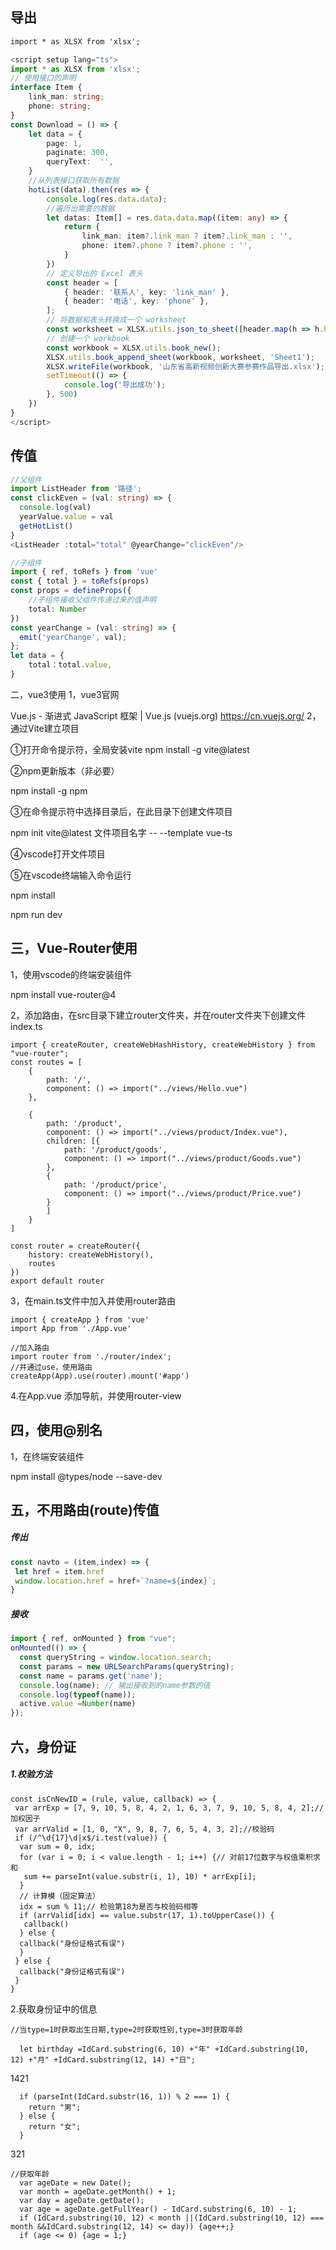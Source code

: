 ## 导出

```cmd
import * as XLSX from 'xlsx';
```

```typescript
<script setup lang="ts">
import * as XLSX from 'xlsx';
// 使用接口的声明
interface Item {
    link_man: string;
    phone: string;
}
const Download = () => {
    let data = {
        page: 1,
        paginate: 300,
        queryText:  '',
    }
    //从列表接口获取所有数据
    hotList(data).then(res => {
        console.log(res.data.data);
        //遍历出需要的数据
        let datas: Item[] = res.data.data.map((item: any) => {
            return {
                link_man: item?.link_man ? item?.link_man : '',
                phone: item?.phone ? item?.phone : '',
            }
        })
        // 定义导出的 Excel 表头  
        const header = [
            { header: '联系人', key: 'link_man' },
            { header: '电话', key: 'phone' },
        ];
        // 将数据和表头转换成一个 worksheet
        const worksheet = XLSX.utils.json_to_sheet([header.map(h => h.header), ...datas.map(row => header.map(h => row[h.key]))], { skipHeader: true });
        // 创建一个 workbook
        const workbook = XLSX.utils.book_new();
        XLSX.utils.book_append_sheet(workbook, worksheet, 'Sheet1');
        XLSX.writeFile(workbook, '山东省高新视频创新大赛参赛作品导出.xlsx');
        setTimeout(() => {
            console.log('导出成功');
        }, 500)
    })
}
</script>
```

## 传值

```ts
//父组件
import ListHeader from '路径';
const clickEven = (val: string) => {
  console.log(val)
  yearValue.value = val
  getHotList()
}
<ListHeader :total="total" @yearChange="clickEven"/>

//子组件
import { ref, toRefs } from 'vue'
const { total } = toRefs(props)  
const props = defineProps({
    //子组件接收父组件传递过来的值声明
    total: Number
})
const yearChange = (val: string) => {
  emit('yearChange', val);
};
let data = {
    total：total.value,
}

```

二，vue3使用
1，vue3官网

Vue.js - 渐进式 JavaScript 框架 | Vue.js (vuejs.org)
https://cn.vuejs.org/
2，通过Vite建立项目

①打开命令提示符，全局安装vite
npm  install   -g   vite@latest

②npm更新版本（非必要）

npm   install   -g   npm

③在命令提示符中选择目录后，在此目录下创建文件项目

npm   init   vite@latest   文件项目名字    --   --template   vue-ts

④vscode打开文件项目


 ⑤在vscode终端输入命令运行

npm  install

npm  run  dev

## **三，Vue-Router使用**

1，使用vscode的终端安装组件

  npm install  vue-router@4

2，添加路由，在src目录下建立router文件夹，并在router文件夹下创建文件index.ts

```
import { createRouter, createWebHashHistory, createWebHistory } from "vue-router";
const routes = [
    {
        path: '/',
        component: () => import("../views/Hello.vue")
    },
 
    {
        path: '/product',
        component: () => import("../views/product/Index.vue"),
        children: [{
            path: '/product/goods',
            component: () => import("../views/product/Goods.vue")
        },
        {
            path: '/product/price',
            component: () => import("../views/product/Price.vue")
        }
        ]
    }
]
 
const router = createRouter({
    history: createWebHistory(),
    routes
})
export default router
```

3，在main.ts文件中加入并使用router路由

```
import { createApp } from 'vue'
import App from './App.vue'
 
//加入路由
import router from './router/index';
//并通过use，使用路由
createApp(App).use(router).mount('#app')
```

4.在App.vue 添加导航，并使用router-view

## 四，使用@别名

1，在终端安装组件

 npm install @types/node --save-dev

## 五，不用路由(route)传值

##### 传出

```js
const navto = (item,index) => {
 let href = item.href
 window.location.href = href+`?name=${index}`;
}
```
##### 接收

```js
import { ref, onMounted } from "vue";
onMounted(() => {
  const queryString = window.location.search;
  const params = new URLSearchParams(queryString);
  const name = params.get('name');
  console.log(name); // 输出接收到的name参数的值
  console.log(typeof(name));
  active.value =Number(name) 
});
```

## 六，身份证

##### 1.校验方法

```
const isCnNewID = (rule, value, callback) => {
 var arrExp = [7, 9, 10, 5, 8, 4, 2, 1, 6, 3, 7, 9, 10, 5, 8, 4, 2];//加权因子
 var arrValid = [1, 0, "X", 9, 8, 7, 6, 5, 4, 3, 2];//校验码
 if (/^\d{17}\d|x$/i.test(value)) {
  var sum = 0, idx;
  for (var i = 0; i < value.length - 1; i++) {// 对前17位数字与权值乘积求和
   sum += parseInt(value.substr(i, 1), 10) * arrExp[i];
  }
  // 计算模（固定算法）
  idx = sum % 11;// 检验第18为是否与校验码相等
  if (arrValid[idx] == value.substr(17, 1).toUpperCase()) {
   callback()
  } else {
  callback("身份证格式有误")
  }
 } else {
  callback("身份证格式有误")
 }
}
```

2.获取身份证中的信息

```
//当type=1时获取出生日期,type=2时获取性别,type=3时获取年龄

  let birthday =IdCard.substring(6, 10) +"年" +IdCard.substring(10, 12) +"月" +IdCard.substring(12, 14) +"日";
```
1421
```
  if (parseInt(IdCard.substr(16, 1)) % 2 === 1) {
    return "男";
  } else {
    return "女";
  }
```
321
```
//获取年龄
  var ageDate = new Date();
  var month = ageDate.getMonth() + 1;
  var day = ageDate.getDate();
  var age = ageDate.getFullYear() - IdCard.substring(6, 10) - 1;
  if (IdCard.substring(10, 12) < month ||(IdCard.substring(10, 12) === month &&IdCard.substring(12, 14) <= day)) {age++;}
  if (age <= 0) {age = 1;}
```

